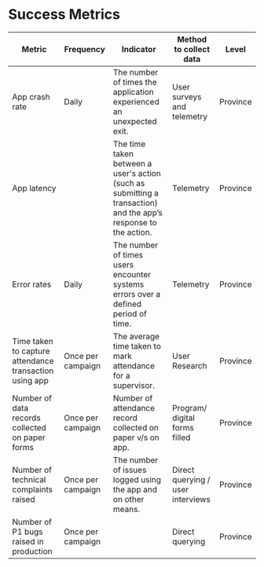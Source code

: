# Success Metrics

| Metric                                                 | Frequency         | Indicator                                                                                                       | Method to collect data            | Level    |
| ------------------------------------------------------ | ----------------- | --------------------------------------------------------------------------------------------------------------- | --------------------------------- | -------- |
| App crash rate                                         | Daily             | The number of times the application experienced an unexpected exit.                                             | User surveys and telemetry        | Province |
| App latency                                            | <p><br></p>       | The time taken between a user's action (such as submitting a transaction) and the app’s response to the action. | Telemetry                         | Province |
| Error rates                                            | Daily             | The number of times users encounter systems errors over a defined period of time.                               | Telemetry                         | Province |
| Time taken to capture attendance transaction using app | Once per campaign | The average time taken to mark attendance for a supervisor.                                                     | User Research                     | Province |
| Number of data records collected on paper forms        | Once per campaign | Number of attendance record collected on paper v/s on app.                                                      | Program/ digital forms filled     | Province |
| Number of technical complaints raised                  | Once per campaign | The number of issues logged using the app and on other means.                                                   | Direct querying / user interviews | Province |
| Number of P1 bugs raised in production                 | Once per campaign | <p><br></p>                                                                                                     | Direct querying                   | Province |
